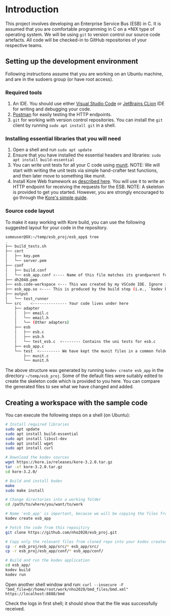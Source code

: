 # Introduction

This project involves developing an Enterprise Service Bus (ESB) in C. It is assumed that you are comfortable programming in C on a *NIX type of operating system. We will be using `git` to version control our source code artefacts. All code will be checked-in to GitHub repositories of your respective teams.

## Setting up the development environment

Following instructions assume that you are working on an Ubuntu machine, and are in the sudoers group (or have root access).

### Required tools

1. An IDE. You should use either [Visual Studio Code](https://code.visualstudio.com/) or [JetBrains CLion](https://www.jetbrains.com/clion/) IDE for writing and debugging your code.
1. [Postman](https://www.postman.com/downloads/) for easily testing the HTTP endpoints.
1. `git` for working with version control repositories. You can install the `git` client by running `sudo apt install git` in a shell.

### Installing essential libraries that you will need

1. Open a shell and run `sudo apt update`
1. Ensure that you have installed the essential headers and libraries: `sudo apt install build-essential`
1. You can write unit tests for all your C code using [munit](https://nemequ.github.io/munit/#getting-started). NOTE: We will start with writing the unit tests via simple hand-crafter test functions, and then later move to something like munit.
1. Install Kore Web framework as [described here](https://docs.kore.io/3.3.1/install.html). You will use it to write an HTTP endpoint for receiving the requests for the ESB.
NOTE: A skeleton is provided to get you started. However, you are strongly encouraged to go through the [Kore's simple guide](https://docs.kore.io/3.3.1/).

### Source code layout

To make it easy working with Kore build, you can use the following suggested layout for your code in the repository.

```bash
someuser@OX:~/temp/esb_proj/esb_app$ tree
.
├── build_tests.sh
├── cert
│   ├── key.pem
│   └── server.pem
├── conf
│   ├── build.conf
│   └── esb_app.conf <---- Name of this file matches its grandparent folder name
├── dh2048.pem
├── esb.code-workspace <--- This was created by my VSCode IDE. Ignore it if you are not using VSCode.
├── esb_app.so <---- This is produced by the build step (i.e., `kodev build` or `kodev run`)
├── output
│   └── test_runner
└── src    <--------------- Your code lives under here
    ├── adapter
    │   ├── email.c
    │   └── email.h
    │   └── (Other adapters)
    ├── esb
    │   ├── esb.c
    │   ├── esb.h
    │   └── test_esb.c  <-------- Contains the uni tests for esb.c
    ├── esb_app.c
    └── test  <--------- We have kept the munit files in a common folder.
        ├── munit.c
        └── munit.h
```

The above structure was generated by running `kodev create esb_app` in the directory `~/temp/esb_proj`. Some of the default files were suitably edited to create the skeleton code which is provided to you here. You can compare the generated files to see what we have changed and added.

## Creating a workspace with the sample code

You can execute the following steps on a shell (on Ubuntu):
```bash
# Install required libraries
sudo apt update
sudo apt install build-essential
sudo apt install libssl-dev
sudo apt install wget
sudo apt install curl

# Download the kodev sources
wget https://kore.io/releases/kore-3.2.0.tar.gz
tar -xf kore-3.2.0.tar.gz
cd kore-3.2.0/

# Build and install kodev
make
sudo make install

# Change directories into a working folder
cd /path/to/where/you/want/to/work

# Name 'esb_app' is important, because we will be copying the files from this repo
kodev create esb_app

# Fetch the code from this repositiry
git clone https://github.com/nho2020/esb_proj.git

# Copy only the relevant files from cloned repo into your kodev created one
cp -r esb_proj/esb_app/src/* esb_app/src/
cp -r esb_proj/esb_app/conf/* esb_app/conf/

# Build and run the kodev application
cd esb_app/
kodev build
kodev run
```

Open another shell window and run:
`curl --insecure -F "bmd_file=@//home/root/work/nho2020/bmd_files/bmd.xml" https://localhost:8888/bmd`

Check the logs in first shell; it should show that the file was successfully received.

